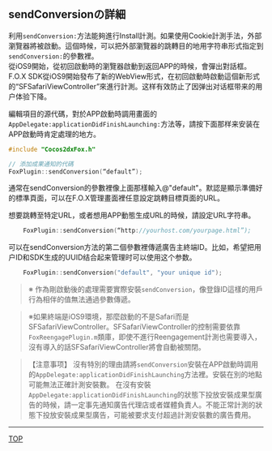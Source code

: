## sendConversionの詳細

利用`sendConversion:`方法能夠進行Install計測。如果使用Cookie計測手法，外部瀏覽器將被啟動。這個時候，可以把外部瀏覽器的跳轉目的地用字符串形式指定到`sendConversion:`的參數裡。<br>
從iOS9開始，從初回啟動時的瀏覽器啟動到返回APP的時候，會彈出對話框。F.O.X SDK從iOS9開始發布了新的WebView形式，在初回啟動時啟動這個新形式的“SFSafariViewController”來進行計測。这样有效防止了因弹出对话框带来的用户体验下降。

編輯項目的源代碼，對於APP啟動時調用畫面的`AppDelegate:applicationDidFinishLaunching:`方法等，請按下面那样来安装在APP啟動時肯定處理的地方。

```cpp
#include "Cocos2dxFox.h"

// 添加成果通知的代碼
FoxPlugin::sendConversion(“default”);
```

通常在sendConversion的參數裡像上面那樣輸入@"default"。默認是顯示準備好的標準頁面，可以在F.O.X管理畫面裡任意設定跳轉目標頁面的URL。

想要跳轉至特定URL，或者想用APP動態生成URL的時候，請設定URL字符串。

```cpp
	FoxPlugin::sendConversion(“http://yourhost.com/yourpage.html”);
```

可以在sendConversion方法的第二個參數裡傳遞廣告主終端ID。比如，希望把用户ID和SDK生成的UUID结合起来管理时可以使用这个参数。

```cpp
	FoxPlugin::sendConversion("default", "your unique id");
```

> ※ 作為剛啟動後的處理需要實際安裝`sendConversion`，像登錄ID這樣的用戶行為相伴的值無法通過參數傳遞。

> ※如果終端是iOS9環境，那麼啟動的不是Safari而是SFSafariViewController。SFSafariViewController的控制需要依靠`FoxReengagePlugin.m`類庫，即使不進行Reengagement計測也需要導入，沒有導入的話SFSafariViewController將會自動被關閉。

> 【注意事项】
沒有特別的理由請將`sendConversion`安裝在APP啟動時調用的`AppDelegate:applicationDidFinishLaunching`方法裡。安裝在別的地點可能無法正確計測安裝數。
在沒有安裝`AppDelegate:applicationDidFinishLaunching`的狀態下投放安裝成果型廣告的時候，請一定事先通知廣告代理店或者媒體負責人。不能正常計測的狀態下投放安裝成果型廣告，可能被要求支付超過計測安裝數的廣告費用。

---
[TOP](../../README.md)
